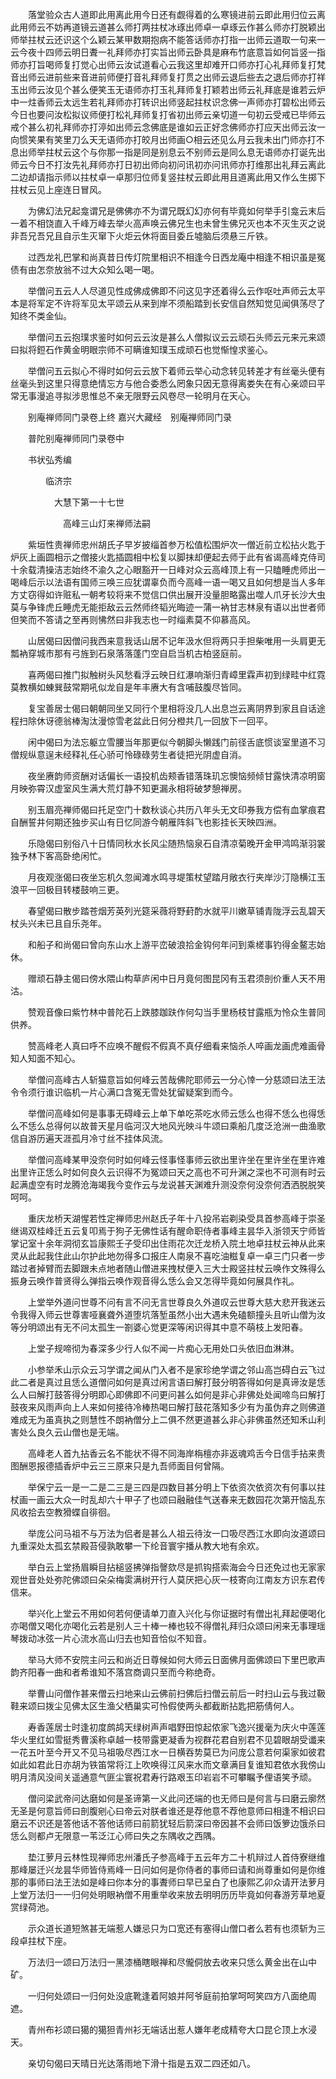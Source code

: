 <!-- { "loadSidebar": true } -->
　　落堂验众古人道即此用离此用今日还有觑得着的么寒镜进前云即此用归位云离此用师云不妨再道镜云道甚么师打两拄杖冰琢出师卓一卓琢云作甚么师亦打脱颖出师举拄杖云还识这个么颖云某甲数期抱病不能答话师亦打指一出师云道取一句来一云今夜十四师云明日聻一礼拜师亦打实旨出师云卧具是麻布竹底意旨如何旨竖一指师亦打旨喝师复打觉心出师云汝试道看心云我这里却难开口师亦打心礼拜师复打梵音出师云进前些来音进前师便打音礼拜师复打贯之出师云退后些去之退后师亦打祥玉出师云汝见个甚么便笑玉无语师亦打玉礼拜师复打颖若出师云礼拜底是谁若云炉中一炷香师云太远生若礼拜师亦打转识出师竖起拄杖识念佛一声师亦打碧松出师云今日也要问汝松拟议师便打松礼拜师复打省初出师云亲切道一句初云受戒已毕师云戒个甚么初礼拜师亦打渟如出师云念佛底是谁如云正好念佛师亦打应天出师云汝一向惯笑果有笑里刀么天无语师亦打皎月出师画○相云还见么月云我未出门师亦打不息出师举拄杖云这个与你那一指是同是别息云不别师云是同么息无语师亦打诞先出师云今日不打汝先礼拜师亦打日初出师向初问讯初亦问讯师亦打维那出礼拜云离此二边却请指示师以拄杖卓一卓那归位师复竖拄杖云即此用且道离此用又作么生掷下拄杖云见上座连日冒风。

　　为佛幻法兄起龛谓兄是佛佛亦不为谓兄既幻幻亦何有毕竟如何举手引龛云末后一着不相饶直入千峰万峰去举火高声唤云佛兄生也未曾生佛兄灭也本不灭生灭之说非吾兄吾兄且自示生灭窜下火炬云休将面目委丘墟脑后须悬三斤铁。

　　过西龙礼巴掌和尚真昔日传灯院里相识不相逢今日西龙庵中相逢不相识虽是冤债有由怎奈放翁不过大众知么喝一喝。

　　举僧问五云人人尽道见性成佛成佛即不问这见字还着得么云作呕吐声师云太平本是将军定不许将军见太平颂云从来到岸不须船踏到长安信自然知觉见闻俱荡尽了知终不类金仙。

　　举僧问五云抱璞求鉴时如何云云汝是甚么人僧拟议云云顽石头师云元来元来颂曰拟将鋀石作黄金明眼宗师不可瞒谁知璞玉成顽石也觉惭惶求鉴心。

　　举僧问五云拟心不得时如何云云放下着师云举心动念转见转差才有丝毫头便有丝毫头到这里只得意绝情忘方与他合委悉么罔象只因无意得离娄失在有心亲颂曰平常无事漫追寻拟涉思惟总不亲无限野云风卷尽一轮明月在天心。

　　别庵禅师同门录卷上终
嘉兴大藏经　别庵禅师同门录


　　普陀别庵禅师同门录卷中

　　书状弘秀编

　　　　临济宗

　　　　　大慧下第一十七世

　　　　　　高峰三山灯来禅师法嗣

　　紫垣性贵禅师忠州胡氏子早岁披缁首参万松值松围炉次一僧近前立松拈火匙于炉灰上画圆相示之僧接火匙插圆相中松复以脚抹却便起去师于此有省谒高峰克侍司十余载清操洁志始终不渝久之心眼豁开一日峰对众云高峰顶上有一只瞌睡虎师出一喝峰后示以法语有国师三唤三应犹谓辜负而今高峰一语一喝又且如何想是当人多年方丈窃得如许赃私一朝考较将来不觉信口供出展开没量胆略露出噬人爪牙长沙大虫莫与争锋虎丘睡虎无能拒敌云云然师终韬光晦迹一蒲一衲甘志林泉有语以出世者师但笑而不答请之至再则怫然曰非我志也一时缁素莫不仰慕高风。

　　山居偈曰因僧问我西来意我话山居不记年汲水但将两只手担柴唯用一头肩更无瓢衲穿城市那有弓旌到石泉落落蓬门空自启当机古柏竖庭前。

　　喜两偈曰推门拟触树头风愁看浮云映日红瀑响渐归青嶂里霖声初到绿畦中红霓莫教横如蝀巽鼓常期吼似龙自是年丰赓大有含哺鼓腹尽皆同。

　　复宝善居士偈曰朝朝同坐又同行个里相将没几人出息岂云离阴界到家且自话途程扫除休讶德翁棒淘汰漫惊雪老盆此日何分橙共几一回放下一回平。

　　闲中偈曰为法忘躯立雪腰当年那更似今朝脚头懒践门前径舌底惯谈室里道不习僧规纵意逞未经释礼任心骄可怜碌碌劳生者徒把光阴虚自消。

　　夜坐赓韵师资酬对话偏长一语投机齿颊香错落珠玑忘懊恼频倾甘露快清凉明窗月映弥霄汉虚室风生满大荒灯静不知更漏永相将破梦憩禅房。

　　别玉眉亮禅师偈曰托足空门十数秋谈心共历八年头无文印券我方偿有血掌痕君自酬誓井何期还独步买山有日忆同游今朝雁阵斜飞也影挂长天映四洲。

　　乐隐偈曰别俗八十日情同秋水长风尘随热恼泉石自清凉菊晚开金甲鸿鸣渐羽裳独予林下客高卧绝闲忙。

　　月夜观涨偈曰夜坐忘机久忽闻滩水鸣寻堤策杖望踏月敞衣行夹岸沙汀隐横江玉浪平一回极目转楼鼓响三更。

　　春望偈曰散步踏苍烟芳英列光筵采薇将野葑酌水就平川嫩草铺青陇浮云乱碧天杖头兴未已且自乐尧年。

　　和船子和尚偈曰曾向东山水上游平峦破浪拾金钩何年问到乘槎事钓得金鳌志始休。

　　赠顽石静主偈曰傍水隈山构草庐闲中日月竟何图昆冈有玉君须剖价重人天不用沽。

　　赞观音像曰紫竹林中普陀石上跌膝跏趺作何勾当手里杨枝甘露瓶为怜众生普同供养。

　　赞高峰老人真曰呼不应唤不醒假不假真不真仔细看来恼杀人啐画龙画虎难画骨知人知面不知心。

　　举僧问高峰古人斩猫意旨如何峰云苦哉佛陀耶师云一分心悻一分慈颂曰法王法令令须行谁识临机一片心满口含冤无雪处犹留疑案到而今。

　　举僧问高峰如何是事事无碍峰云上单下单吃茶吃水师云恁么也得不恁么也得恁么不恁么总得何以故普天星月临河汉大地风光映斗牛颂曰乘船几度泛沧洲一曲渔歌信自游历遍天涯孤月冷寸丝不挂体风流。

　　举僧问高峰某甲没奈何时如何峰云怪事怪事师云欲出里许坐在里许坐在里许难出里许正恁么时如何良久云识得不为冤颂曰天之高也不可升渊之深也不可测有时云起满虚空有时龙腾沧海竭我今变作云与龙说甚天渊难升测没奈何没奈何洒洒脱脱笑呵呵。

　　重庆龙桥天湖惺若性定禅师忠州赵氏子年十八投吊岩剃染受具首参高峰于崇圣继谒双桂峰迁五云复叩焉于狗子无佛性话有醒命职侍者事峰主昙华入浙领天宁师皆掌记室十余年洞彻玄旨康熙壬子受印出住雨花次迁龙桥入院土地卓拄杖云神从此来灵从此起我住此山尔护此地勿得多口报庄人南泉不喜吃油糍复卓一卓三门只者一步踏过者掉臂而去脚跟未点地者随山僧进来拽杖便入三大士殿竖拄杖云唤作文殊得么振身云唤作普贤得么弹指云唤作观音得么恁么会又怎得毕竟如何展具作礼。

　　上堂举外道问世尊不问有言不问无言世尊良久外道叹云世尊大慈大悲开我迷云令我得入师云世尊害哑襄聋外道堕坑落堑虽然小出大遇未免磕额撞头且听山僧为汝等分明颂出有无不问太孤生一劄婆心觉更深等闲识得其中意不萌枝上发阳春。

　　上堂子规啼彻为春深多少行人似不闻一片痴心无用处口头依旧血淋淋。

　　小参举禾山示众云习学谓之闻从门入者不是家珍绝学谓之邻山高岂碍白云飞过此二者是真过且恁么道僧问如何是真过闲言语曰解打鼓分明答得如何是真谛汝是恁么人曰解打鼓答得分明即心即佛即不问更问甚么如何是非心非佛处处闻啼鸟曰解打鼓夜来风雨声向上人来如何接待冷棒热喝曰解打鼓花落知多少有为虽伪弃之则佛道难成无为虽真执之则慧性不朗衲僧分上二俱不然更道甚么非心非佛虽然还知禾山利害处么良久云山僧也是无端。

　　高峰老人首九拈香云名不能状不得不同海岸栴檀亦非返魂鸡舌今日信手拈来贵图酬恩报德插香炉中云三三原来只是九吾师面目何曾隔。

　　举保宁云一是一二是二三是三四是四数目甚分明上下依资次依资次有何事以拄杖画一画云大众一时乱却六十甲子了也颂曰融融佳气送春来无数园花次第开恼乱东风收拾去空教猾蝶自徘徊。

　　举庞公问马祖不与万法为侣者是甚么人祖云待汝一口吸尽西江水即向汝道颂曰九重深处太孤玄禁殿苔侵孰敢攀一下纶音寰宇播从教大地有余欢。

　　举白云上堂扬眉瞬目拈槌竖拂弹指謦欬尽是抓钩搭索海会今日还免过也无家家观世音处处弥陀佛颂曰朵朵梅雵满树开行人莫厌把心灰一枝寄向江南友方识东君传信来。

　　举兴化上堂云不用如何若何便请单刀直入兴化与你证据时有僧出礼拜起便喝化亦喝僧又喝化亦喝化云若是别人三十棒一棒也较不得僧礼拜归众颂曰闲来无事理瑶琴拨动冰弦一片心流水高山归去也知音恰似不知音。

　　举马大师不安院主问云和尚近日尊候如何大师云日面佛月面佛颂曰下里巴歌声韵齐阳春一曲和者希谁知不落宫商调只至而今称绝奇。

　　举曹山问僧作甚来僧云扫地来山云佛前扫佛后扫僧云前后一时扫山云与我过靸鞋来颂曰拨尘见佛太区生渔父栖巢实可怜假使两头都截断拈匙把筋倩何人。

　　寿香莲居士时逢初度鹧鸪天绿树声声唱野田惊起侬家飞逸兴援毫为庆火中莲莲华火里红如雪挺秀曹溪称卓越一枝带露更凝香为视群花君自别君不见碧眼胡受谶来一花五叶至今开又不见马祖吸尽西江水一日横吞势莫已为问庞公意若何渠家如彼君如此如君此日亦胡为铁笛常将江上吹唤得江风来水而文章满目复谁知君依水我傍山明月清风没间关遥通意气匪尘寰祝君寿行路艰玉印岩岩不可攀瞩予俚语笑予顽。

　　僧问梁武帝问达磨如何是圣谛第一义此问还端的也无师曰是何言与曰磨云廓然无圣是何意旨师曰剖腹剜心曰帝云对朕者谁还是荐他意不荐他意师曰相逢不相识曰磨云不识还是答他话不答他话师曰前箭犹轻后箭深曰帝因甚不会师曰饭箩边饿杀曰恁么则都卢无限意一苇泛江心师曰失之东隅收之西隅。

　　垫江萝月云林性现禅师忠州潘氏子参高峰于五云年方二十机辩过人首侍寮继维那峰屡迁兴龙昙华师皆侍焉峰一日问如何是你侍者的事师曰请和尚尊重如何是你维那的事师曰法王法如是峰曰你本分的事聻师曰早已呈白了也康熙乙卯众请开法萝月上堂万法归一一归何处明眼衲僧不用重举收来放去明明历历毕竟如何春游芳草地夏赏绿荷池。

　　示众道长道短煞甚无端惹人嫌忌只为口宽还有塞得山僧口者么若有也须斩为三段卓拄杖下座。

　　万法归一颂曰万法归一黑漆桶瞎眼禅和尽儱侗放去收来只恁么黄金出在山中矿。

　　一归何处颂曰一归何处没底靴逢着阿娘并阿爷庭前拍掌呵呵笑四方八面绝周遮。

　　青州布衫颂曰獦的獦狚青州衫无端话出惹人嫌年老成精夸大口昆仑顶上水浸天。

　　亲切句偈曰天晴日光达落雨地下滑十指是五双二四还如八。

